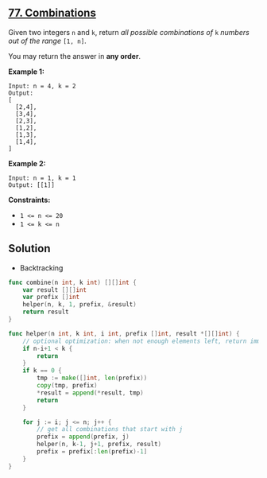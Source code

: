 ## [77. Combinations](https://leetcode.com/problems/combinations/)


Given two integers `n` and `k`, return _all possible combinations of_ `k` _numbers out of the range_ `[1, n]`.

You may return the answer in **any order**.

**Example 1:**

```
Input: n = 4, k = 2
Output:
[
  [2,4],
  [3,4],
  [2,3],
  [1,2],
  [1,3],
  [1,4],
]
```

**Example 2:**

```
Input: n = 1, k = 1
Output: [[1]]
```

**Constraints:**

*   `1 <= n <= 20`
*   `1 <= k <= n`



## Solution

- Backtracking

```go
func combine(n int, k int) [][]int {
    var result [][]int
    var prefix []int
    helper(n, k, 1, prefix, &result)
    return result
}

func helper(n int, k int, i int, prefix []int, result *[][]int) {
    // optional optimization: when not enough elements left, return immediately
    if n-i+1 < k {
        return
    }
    if k == 0 {
        tmp := make([]int, len(prefix))
        copy(tmp, prefix)
        *result = append(*result, tmp)
        return
    }

    for j := i; j <= n; j++ {
        // get all combinations that start with j
        prefix = append(prefix, j)
        helper(n, k-1, j+1, prefix, result)
        prefix = prefix[:len(prefix)-1]
    }
}
```